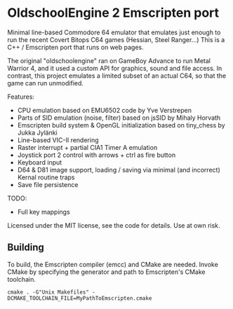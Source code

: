 # OldschoolEngine 2 Emscripten port

Minimal line-based Commodore 64 emulator that emulates just enough to run the recent Covert Bitops C64 games (Hessian, Steel Ranger...) 
This is a C++ / Emscripten port that runs on web pages.

The original "oldschoolengine" ran on GameBoy Advance to run Metal Warrior 4, and it used a custom API for graphics, sound and file access. In contrast,
this project emulates a limited subset of an actual C64, so that the game can run unmodified.

Features:

- CPU emulation based on EMU6502 code by Yve Verstrepen
- Parts of SID emulation (noise, filter) based on jsSID by Mihaly Horvath
- Emscripten build system & OpenGL initialization based on tiny_chess by Jukka Jylänki
- Line-based VIC-II rendering
- Raster interrupt + partial CIA1 Timer A emulation
- Joystick port 2 control with arrows + ctrl as fire button
- Keyboard input
- D64 & D81 image support, loading / saving via minimal (and incorrect) Kernal routine traps
- Save file persistence

TODO:

- Full key mappings

Licensed under the MIT license, see the code for details. Use at own risk.

## Building

To build, the Emscripten compiler (emcc) and CMake are needed. Invoke CMake by specifying the generator and path to Emscripten's CMake toolchain.

`cmake . -G"Unix Makefiles" -DCMAKE_TOOLCHAIN_FILE=MyPathToEmscripten.cmake`